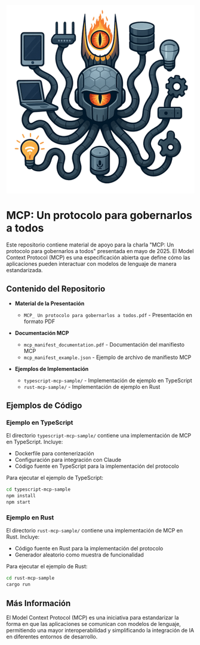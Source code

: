 <p align="center">
  <img src="sauron.png" alt="Sauron - Un protocolo para gobernarlos a todos">
</p>

# MCP: Un protocolo para gobernarlos a todos

Este repositorio contiene material de apoyo para la charla "MCP: Un protocolo para gobernarlos a todos" presentada en mayo de 2025. El Model Context Protocol (MCP) es una especificación abierta que define cómo las aplicaciones pueden interactuar con modelos de lenguaje de manera estandarizada.

## Contenido del Repositorio

- **Material de la Presentación**

  - `MCP_ Un protocolo para gobernarlos a todos.pdf` - Presentación en formato PDF

- **Documentación MCP**

  - `mcp_manifest_documentation.pdf` - Documentación del manifiesto MCP
  - `mcp_manifest_example.json` - Ejemplo de archivo de manifiesto MCP

- **Ejemplos de Implementación**
  - `typescript-mcp-sample/` - Implementación de ejemplo en TypeScript
  - `rust-mcp-sample/` - Implementación de ejemplo en Rust

## Ejemplos de Código

### Ejemplo en TypeScript

El directorio `typescript-mcp-sample/` contiene una implementación de MCP en TypeScript. Incluye:

- Dockerfile para contenerización
- Configuración para integración con Claude
- Código fuente en TypeScript para la implementación del protocolo

Para ejecutar el ejemplo de TypeScript:

```bash
cd typescript-mcp-sample
npm install
npm start
```

### Ejemplo en Rust

El directorio `rust-mcp-sample/` contiene una implementación de MCP en Rust. Incluye:

- Código fuente en Rust para la implementación del protocolo
- Generador aleatorio como muestra de funcionalidad

Para ejecutar el ejemplo de Rust:

```bash
cd rust-mcp-sample
cargo run
```

## Más Información

El Model Context Protocol (MCP) es una iniciativa para estandarizar la forma en que las aplicaciones se comunican con modelos de lenguaje, permitiendo una mayor interoperabilidad y simplificando la integración de IA en diferentes entornos de desarrollo.
